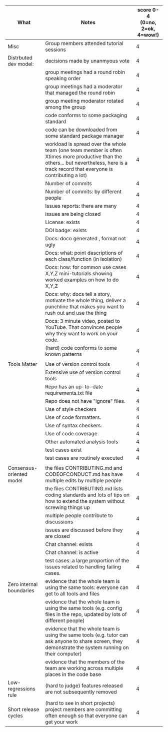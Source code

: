 |What | Notes|score 0-4<br>(0=no, 2=ok, 4=wow!)|
|-----|------|------|
|Misc | Group members attended tutorial sessions| 4 |
|Distrbuted dev model: | decisions made by unanmyous vote| 4
|| group meetings had a round robin speaking order| 4
|| group meetings had a moderator that managed the round robin| 4
|| group meeting moderator rotated among  the group| 4
|| code conforms to some packaging standard| 4
|| code can be downloaded from some standard package manager| 4
| |workload is spread over the whole team (one team member is often Xtimes more productive than the others... but nevertheless, here is a track record that everyone is contributing a lot)| 4 | 
|| Number of commits| 4 | 
|| Number of commits: by different people| 4 
|| Issues reports: there are many| 4 
||  issues are being  closed| 4 
|| License: exists| 4 
|| DOI badge: exists |4
||Docs: doco generated , format not ugly |4
||Docs: what: point descriptions of each class/function (in isolation) |4
||Docs: how: for common use cases X,Y,Z mini-tutorials showing worked examples on how to do X,Y,Z |4
||Docs: why: docs tell a story, motivate the whole thing, deliver a punchline that makes you want to rush out and use the thing|4
||Docs: 3 minute video, posted to YouTube. That convinces people why they want to work on your code.|4
|| (hard) code conforms to some known patterns |4
||||
|Tools Matter| Use of version control tools|4
|| Extensive use of version control tools |4
|| Repo has an up-to-date requirements.txt file|4
|| Repo does not have "ignore" files.|4
||Use of  style checkers |4
|| Use of code  formatters. |4
|| Use of syntax checkers. |4
|| Use of code coverage |4
|| Other automated analysis tools |4
|| test cases exist |4
|| test cases are routinely executed |4
||||
| Consensus-oriented model|   the files CONTRIBUTING.md and CODEOFCONDUCT.md has have multiple edits by multiple people |4| 
| | the files CONTRIBUTING.md lists coding standards and lots of tips on how to extend the system without screwing things up|4|
| | multiple people contribute to discussions|4|
|| issues are discussed before they are closed|4|
|| Chat channel: exists|4|
|| Chat channel: is active |4|
|| test cases:.a large proportion of the issues related to handling failing cases.|4|
| Zero internal boundaries | evidence that the whole team is using the same tools: everyone can get to all tools and files|4|
| | evidence that the whole team is using the same tools (e.g. config files in the repo, updated by lots of different people)|4|
| | evidence that the whole team is using the same tools (e.g. tutor can ask anyone to share screen, they demonstrate the system running on their computer)|4|
| | evidence that the members of the team are working across multiple places in the code base|4|
| Low-regressions rule | (hard to judge) features released are not subsequently removed|4|
|Short release cycles | (hard to see in short projects) project members are committing often enough so that everyone can get your work|4|
